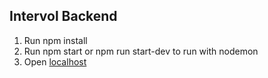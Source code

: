 ## Intervol Backend

1. Run npm install
2. Run npm start or npm run start-dev to run with nodemon
3. Open [localhost](http://localhost:3001/api)

